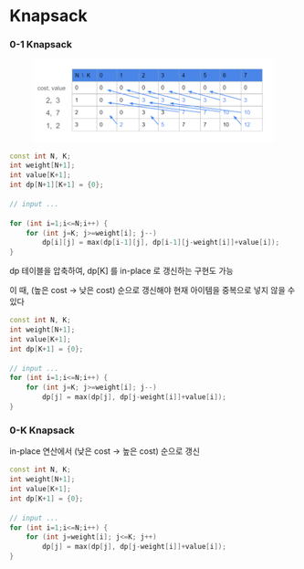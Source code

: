 # Knapsack

### 0-1 Knapsack

<figure><img src="../../.gitbook/assets/image.png" alt=""><figcaption></figcaption></figure>

```cpp
const int N, K;
int weight[N+1];
int value[K+1];
int dp[N+1][K+1] = {0};

// input ...

for (int i=1;i<=N;i++) {
    for (int j=K; j>=weight[i]; j--)
        dp[i][j] = max(dp[i-1][j], dp[i-1][j-weight[i]]+value[i]);
}
```



dp 테이블을 압축하여,  dp\[K] 를 in-place 로 갱신하는 구현도 가능

이 때, (높은 cost -> 낮은 cost) 순으로 갱신해야 현재 아이템을 중복으로 넣지 않을 수 있다

```cpp
const int N, K;
int weight[N+1];
int value[K+1];
int dp[K+1] = {0};

// input ...
for (int i=1;i<=N;i++) {
    for (int j=K; j>=weight[i]; j--)
        dp[j] = max(dp[j], dp[j-weight[i]]+value[i]);
}
```



### 0-K Knapsack

in-place 연산에서 (낮은 cost -> 높은 cost) 순으로 갱신

```cpp
const int N, K;
int weight[N+1];
int value[K+1];
int dp[K+1] = {0};

// input ...
for (int i=1;i<=N;i++) {
    for (int j=weight[i]; j<=K; j++)
        dp[j] = max(dp[j], dp[j-weight[i]]+value[i]);
}
```

